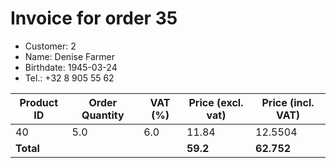 # Invoice for order 35

- Customer: 2
- Name: Denise Farmer
- Birthdate: 1945-03-24
- Tel.: +32 8 905 55 62

| Product ID | Order Quantity | VAT (%) | Price (excl. vat) | Price (incl. VAT) |
|------------|----------------|---------|-------------------|-------------------|
| 40 | 5.0 | 6.0 | 11.84 | 12.5504 |
| **Total** |                 |         | **59.2**| **62.752** |


